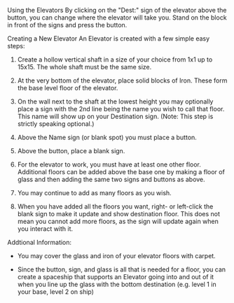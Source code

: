 Using the Elevators
By clicking on the "Dest:" sign of the elevator above the button, you can change where the elevator will take you. Stand on the block in front of the signs and press the button.

Creating a New Elevator
An Elevator is created with a few simple easy steps:

1. Create a hollow vertical shaft in a size of your choice from 1x1 up to 15x15. The whole shaft must be the same size.

2. At the very bottom of the elevator, place solid blocks of Iron. These form the base level floor of the elevator.

3. On the wall next to the shaft at the lowest height you may optionally place a sign with the 2nd line being the name you wish to call that floor. This name will show up on your Destination sign. (Note: This step is strictly speaking optional.)

4. Above the Name sign (or blank spot) you must place a button.

5. Above the button, place a blank sign.

5. For the elevator to work, you must have at least one other floor. Additional floors can be added above the base one by making a floor of glass and then adding the same two signs and buttons as above.

6. You may continue to add as many floors as you wish.

7. When you have added all the floors you want, right- or left-click the blank sign to make it update and show destination floor. This does not mean you cannot add more floors, as the sign will update again when you interact with it.


Addtional Information:

- You may cover the glass and iron of your elevator floors with carpet.

- Since the button, sign, and glass is all that is needed for a floor, you can create a spaceship that supports an Elevator going into and out of it when you line up the glass with the bottom destination (e.g. level 1 in your base, level 2 on ship)